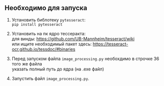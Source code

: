 
## Необходимо для запуска  
  
1. Установить библотеку `pytesseract`:  
`pip install pytesseract`  
   
2. Установить на пк ядро тессеракта:  
для винды: https://github.com/UB-Mannheim/tesseract/wiki  
или ищите необходимый пакет здесь: https://tesseract-ocr.github.io/tessdoc/#binaries

3. Перед запуском файла `image_processing.py` необохдимо в строчке 36 того же файла   
указать полный путь до ядра (на .exe файл)
  
4. Запустить файл `image_processing.py`. 
